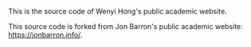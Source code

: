 This is the source code of Wenyi Hong's public academic website.

This source code is forked from Jon Barron's public academic website: https://jonbarron.info/.